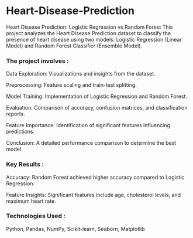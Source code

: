 # Heart-Disease-Prediction
Heart Disease Prediction: Logistic Regression vs Random Forest This project analyzes the Heart Disease Prediction dataset to classify the presence of heart disease using two models: Logistic Regression (Linear Model) and Random Forest Classifier (Ensemble Model).

### The project involves :

Data Exploration: Visualizations and insights from the dataset.

Preprocessing: Feature scaling and train-test splitting.

Model Training: Implementation of Logistic Regression and Random Forest.

Evaluation: Comparison of accuracy, confusion matrices, and classification reports.

Feature Importance: Identification of significant features influencing predictions.

Conclusion: A detailed performance comparison to determine the best model.

### Key Results :
Accuracy: Random Forest achieved higher accuracy compared to Logistic Regression.

Feature Insights: Significant features include age, cholesterol levels, and maximum heart rate.

### Technologies Used :
Python, Pandas, NumPy, Scikit-learn, Seaborn, Matplotlib
